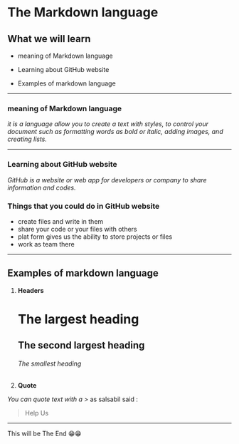 # The Markdown language

## What we will learn

- meaning of Markdown language

- Learning about GitHub website

- Examples of markdown language

_____

### meaning of Markdown language

*it is a language allow you to create a text with styles, to control your document such as formatting words as bold or italic, adding images, and creating lists.*

_____

### Learning about GitHub website

*GitHub is a website or web app for developers or company to share information and codes.*

### Things that you could do in GitHub website

- create files and write in them
- share your code or your files with others
- plat form gives us the ability to store projects or files
- work as team there

_____

## Examples of markdown language

1. **Headers**

     # The largest heading

     ## The second largest heading

     ###### The smallest heading

2. **Quote**

*You can quote text with a >*
as salsabil said :
> Help Us

_____

This will be The End 😁😁
